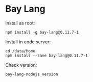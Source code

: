 # Bay Lang

Install as root:
```
npm install -g bay-lang@0.11.7-1
```

Install in code server:
```
cd /data/home
npm install --save bay-lang@0.11.7-1
```

Check version:
```
bay-lang-nodejs version
```
